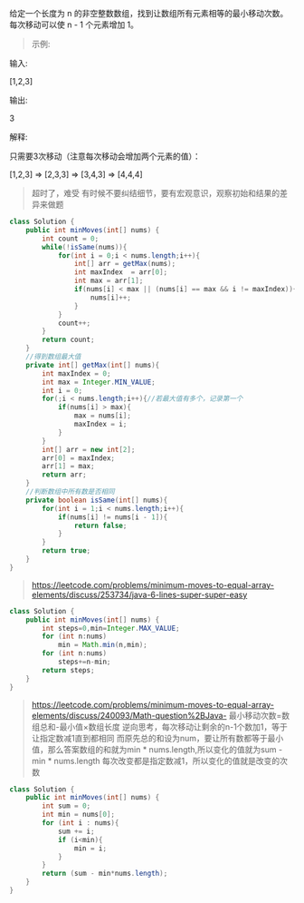给定一个长度为 n 的非空整数数组，找到让数组所有元素相等的最小移动次数。每次移动可以使 n - 1 个元素增加 1。

>示例:

输入:

[1,2,3]

输出:

3

解释:

只需要3次移动（注意每次移动会增加两个元素的值）：

[1,2,3]  =>  [2,3,3]  =>  [3,4,3]  =>  [4,4,4]



>超时了，难受
>有时候不要纠结细节，要有宏观意识，观察初始和结果的差异来做题
```java
class Solution {
    public int minMoves(int[] nums) {
        int count = 0;
        while(!isSame(nums)){
            for(int i = 0;i < nums.length;i++){
                int[] arr = getMax(nums);
                int maxIndex  = arr[0];
                int max = arr[1];
                if(nums[i] < max || (nums[i] == max && i != maxIndex)){
                    nums[i]++;
                }
            }
            count++;
        }
        return count;
    }
    //得到数组最大值
    private int[] getMax(int[] nums){
        int maxIndex = 0;
        int max = Integer.MIN_VALUE;
        int i = 0;
        for(;i < nums.length;i++){//若最大值有多个，记录第一个
            if(nums[i] > max){
                max = nums[i];
                maxIndex = i;
            }
        }
        int[] arr = new int[2];
        arr[0] = maxIndex;
        arr[1] = max;
        return arr;
    }
    //判断数组中所有数是否相同
    private boolean isSame(int[] nums){
        for(int i = 1;i < nums.length;i++){
            if(nums[i] != nums[i - 1]){
                return false;
            }
        }
        return true;
    }
}
```
>https://leetcode.com/problems/minimum-moves-to-equal-array-elements/discuss/253734/java-6-lines-super-super-easy
```java
class Solution {
    public int minMoves(int[] nums) {
        int steps=0,min=Integer.MAX_VALUE;
        for (int n:nums)
            min = Math.min(n,min);
        for (int n:nums)
            steps+=n-min;
        return steps;
    }
}
```
>https://leetcode.com/problems/minimum-moves-to-equal-array-elements/discuss/240093/Math-question%2BJava-
>最小移动次数=数组总和-最小值×数组长度
>逆向思考，每次移动让剩余的n-1个数加1，等于让指定数减1直到都相同
>而原先总的和设为num，要让所有数都等于最小值，那么答案数组的和就为min * nums.length,所以变化的值就为sum - min * nums.length
>每次改变都是指定数减1，所以变化的值就是改变的次数
```java
class Solution {
    public int minMoves(int[] nums) {
        int sum = 0;
        int min = nums[0];
        for (int i : nums){
            sum += i;
            if (i<min){
                min = i;
            }
        }
        return (sum - min*nums.length);
    }
}
```
